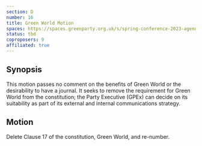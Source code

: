 ```yaml
---
section: D
number: 16
title: Green World Motion
spaces: https://spaces.greenparty.org.uk/s/spring-conference-2023-agenda-forum/?contentId=118309
status: tbd
coproposers: 9
affiliated: true
---
```

## Synopsis
This motion passes no comment on the benefits of Green World or the desirability to have a journal.  It seeks to remove the requirement for Green World from the constitution; the Party Executive (GPEx) can decide on its suitability as part of its external and internal communications strategy.

## Motion
Delete Clause 17 of the constitution, Green World, and re-number.
